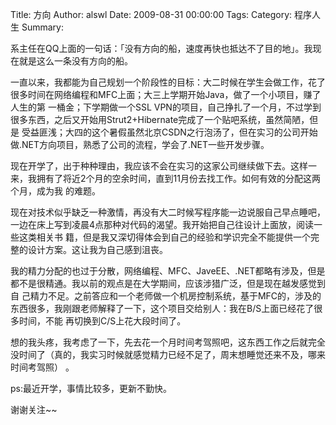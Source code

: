 Title: 方向
Author: alswl
Date: 2009-08-31 00:00:00
Tags: 
Category: 程序人生
Summary: 

系主任在QQ上面的一句话：「没有方向的船，速度再快也抵达不了目的地」。我现在就是这么一条没有方向的船。

一直以来，我都能为自己规划一个阶段性的目标：大二时候在学生会做工作，花了很多时间在网络编程和MFC上面；大三上学期开始Java，做了一个小项目，赚了人生的第
一桶金；下学期做一个SSL VPN的项目，自己挣扎了一个月，不过学到很多东西，之后又开始用Strut2+Hibernate完成了一个贴吧系统，虽然简陋，但是
受益匪浅；大四的这个暑假虽然北京CSDN之行泡汤了，但在实习的公司开始做.NET方向项目，熟悉了公司的流程，学会了.NET一些开发步骤。

现在开学了，出于种种理由，我应该不会在实习的这家公司继续做下去。这样一来，我拥有了将近2个月的空余时间，直到11月份去找工作。如何有效的分配这两个月，成为我
的难题。

现在对技术似乎缺乏一种激情，再没有大二时候写程序能一边说服自己早点睡吧，一边在床上写到凌晨4点那种对代码的渴望。我开始把自己往设计上面放，阅读一些这类相关书
籍，但是我又深切得体会到自己的经验和学识完全不能提供一个完整的设计方案。这让我为自己感到沮丧。

我的精力分配的也过于分散，网络编程、MFC、JaveEE、.NET都略有涉及，但是都不是很精通。我以前的观点是在大学期间，应该涉猎广泛，但是现在越发感觉到自
己精力不足。之前答应和一个老师做一个机房控制系统，基于MFC的，涉及的东西很多，我刚跟老师解释了一下，这个项目交给别人：我在B/S上面已经花了很多时间，不能
再切换到C/S上花大段时间了。

想的我头疼，我考虑了一下，先去花一个月时间考驾照吧，这东西工作之后就完全没时间了（真的，我实习时候就感觉精力已经不足了，周末想睡觉还来不及，哪来时间考驾照）
。

ps:最近开学，事情比较多，更新不勤快。

谢谢关注~~

